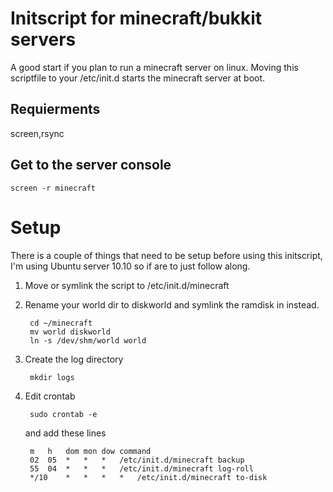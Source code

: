 Initscript for minecraft/bukkit servers
=======================================
A good start if you plan to run a minecraft server on linux.
Moving this scriptfile to your /etc/init.d starts the minecraft server at boot.

Requierments
------------
screen,rsync

Get to the server console
-------------------------

	screen -r minecraft

Setup
=====
There is a couple of things that need to be setup before using this
initscript, I'm using Ubuntu server 10.10 so if are to just follow along.

1. Move or symlink the script to /etc/init.d/minecraft

2. Rename your world dir to diskworld and symlink the ramdisk in instead.

		cd ~/minecraft
		mv world diskworld
		ln -s /dev/shm/world world

3. Create the log directory

		mkdir logs

4. Edit crontab

		sudo crontab -e

	and add these lines

		m 	h 	dom	mon	dow	command
		02 	05 	*	*	*	/etc/init.d/minecraft backup
		55 	04 	*	*	*	/etc/init.d/minecraft log-roll
		*/10 	* 	*	*	*	/etc/init.d/minecraft to-disk

